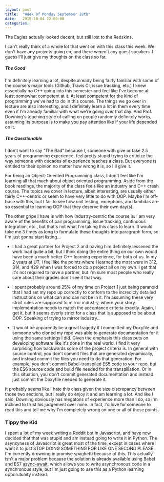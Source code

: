 ```yaml
---
layout: post
title:  "Week of Monday September 28th"
date:   2015-10-04 22:00:00
categories: 
---
```

The Eagles actually looked decent, but still lost to the Redskins.

I can't really think of a whole lot that went on with this class this week. We don't have any projects going on, and there weren't any guest speakers. I guess I'll just give my thoughts on the class so far.

##### The Good

I'm definitely learning a lot, despite already being fairly familiar with some of the course's major tools (Github, Travis CI, issue tracking, etc.) I knew essentially no C++ going into this semester and feel like I've become at least somewhat competent at it. At least competent for the kind of programming we've had to do in this course. The things we go over in lecture are also interesting, and I definitely learn a lot in them every time even if I'm already familiar with what we're going over that day. And Prof. Downing's teaching style of calling on people randomly definitely works, assuming its purpose is to make you pay attention like if your life depended on it.

##### The Questionable

I don't want to say "The Bad" because I, someone with give or take 2.5 years of programming experience, feel pretty stupid trying to criticize the way someone with decades of experience teaches a class. But everyone is entitled to their opinion no matter how wrong it is, so I'll give it.

For being an Object-Oriented Programming class, I don't feel like I'm learning all that much about object oriented programming. Aside from the book readings, the majority of the class feels like an industry and C++ crash course. The topics we cover in lecture, albeit interesting, are usually either fairly C++-centric or seem to have very little to do with OOP. Maybe I'm off-base with this, but I fail to see how unit testing, exceptions, and lambdas are so essential to learning OOP that they deserve their own day(s). 

The other gripe I have is with how industry-centric the course is. I am very aware of the benefits of pair programming, issue tracking, continuous integration, etc., but that's not what I'm taking this class to learn. It would take me 3 times as long to formulate these thoughts into paragraph form, so I'm just gonna start listing...

+ I had a great partner for Project 2 and having him definitely lessened the work load quite a bit, but I think doing the entire thing on our own would have been a much better C++ learning experience, for both of us. In my 2 years at UT, I feel like the points where I learned the most were in 312, 314, and 429 when I was forced to do a project all on my own. I get that it's not required to have a partner, but I'm sure most people who really care about their grades don't see it that way. 

+ I spent probably around 25% of my time on Project 1 just being paranoid that I had set my repo up correctly to conform to the incredicly detailed instructions on what can and can not be in it. I'm assuming these very strict rules are supposed to mirror industry, where your story implementation needs to match the acceptance criteria exactly. Again, I get it, but it seems overly strict for a class that is supposed to be about OOP. Speaking of trying to mirror industry...

+ It would be apparently be a great tragedy if I committed my Doxyfile and someone who cloned my repo was able to generate documentation for it using the same settings I did. Given the emphasis this class puts on developing software like it's done in the real world, I find it very surprising how backwards some of the project criteria is. In general with source control, you don't commit files that are generated dynamically, and instead commit the files you need to do that generation. For example, you don't commit Babel-transpiled ES5 code to your repo, but the ES6 source code and build file needed for the transpiliation. Or in this situation, you don't commit generated documentation and instead just commit the Doxyfile needed to generate it. 

It probably seems like I hate this class given the size discrepancy between those two sections, but I really do enjoy it and am learning a lot. And like I said, Downing obviously has megatons of experience more than I do, so I'm inclined to trust his judgement over mine. In fact, I'd love for someone to read this and tell me why I'm completely wrong on one or all of these points. 

### Tippy the Kid
I spent a lot of my week writing a Reddit bot in Javascript, and have now decided that that was stupid and am instead going to write it in Python. The asyncyness of Javascript is great most of the time, except in cases where I want it to just STOP DOING SOMETHING FOR LIKE ONE SECOND PLEASE. I'm currently drowning in promise spaghetti because of this. This actually isn't a major problem because the solution is already available using Babel and ES7 [async-await](http://www.sitepoint.com/simplifying-asynchronous-coding-es7-async-functions/), which allows you to write asynchronous code in a synchronous style, but I'm just going to use this as a Python learning opporutunity instead.